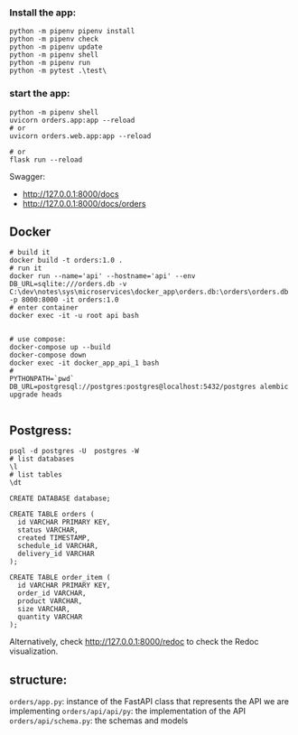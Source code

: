 

### Install the app:

```
python -m pipenv pipenv install
python -m pipenv check
python -m pipenv update
python -m pipenv shell
python -m pipenv run
python -m pytest .\test\
```

### start the app:

```
python -m pipenv shell
uvicorn orders.app:app --reload
# or
uvicorn orders.web.app:app --reload

# or
flask run --reload
```

Swagger:
- http://127.0.0.1:8000/docs
- http://127.0.0.1:8000/docs/orders


## Docker

```
# build it
docker build -t orders:1.0 .
# run it
docker run --name='api' --hostname='api' --env DB_URL=sqlite:///orders.db -v C:\dev\notes\sys\microservices\docker_app\orders.db:\orders\orders.db -p 8000:8000 -it orders:1.0 
# enter container
docker exec -it -u root api bash


# use compose:
docker-compose up --build
docker-compose down
docker exec -it docker_app_api_1 bash
#
PYTHONPATH=`pwd` DB_URL=postgresql://postgres:postgres@localhost:5432/postgres alembic upgrade heads


```

## Postgress:

```
psql -d postgres -U  postgres -W 
# list databases
\l
# list tables
\dt

CREATE DATABASE database;

CREATE TABLE orders (
  id VARCHAR PRIMARY KEY,
  status VARCHAR,
  created TIMESTAMP,
  schedule_id VARCHAR,
  delivery_id VARCHAR
);

CREATE TABLE order_item (
  id VARCHAR PRIMARY KEY,
  order_id VARCHAR,
  product VARCHAR,
  size VARCHAR,
  quantity VARCHAR
);
```

Alternatively, check http://127.0.0.1:8000/redoc to check the Redoc visualization.

## structure:

`orders/app.py`: instance of the FastAPI class that represents the API we are implementing
`orders/api/api/py`: the implementation of the API
`orders/api/schema.py`: the schemas and models


